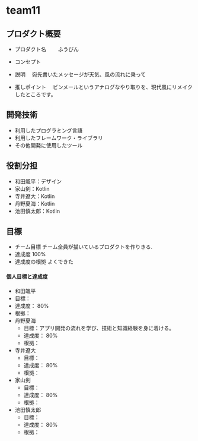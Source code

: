 # team11

## プロダクト概要
- プロダクト名
　　ふうびん
- コンセプト

- 説明
　宛先書いたメッセージが天気、風の流れに乗って
 
- 推しポイント
　ビンメールというアナログなやり取りを、現代風にリメイクしたところです。

## 開発技術
- 利用したプログラミング言語
- 利用したフレームワーク・ライブラリ
- その他開発に使用したツール

## 役割分担
- 和田颯平：デザイン
- 家山剣：Kotlin
- 寺井遼大：Kotlin
- 丹野夏海：Kotlin
- 池田慎太郎：Kotlin

## 目標
- チーム目標
チーム全員が描いているプロダクトを作りきる.
- 達成度
100%
- 達成度の根拠
よくできた

#### 個人目標と達成度  
-  和田颯平
  - 目標：  
  - 達成度： 80%  
  - 根拠：  
- 丹野夏海
  - 目標：アプリ開発の流れを学び、技術と知識経験を身に着ける。  
  - 達成度： 80%  
  - 根拠： 
- 寺井遼大
  - 目標：  
  - 達成度： 80%  
  - 根拠： 
- 家山剣
  - 目標：  
  - 達成度： 80%  
  - 根拠： 
- 池田慎太郎
  - 目標：  
  - 達成度： 80%  
  - 根拠： 
